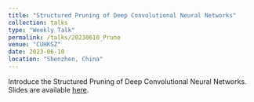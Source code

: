 ```yaml
---
title: "Structured Pruning of Deep Convolutional Neural Networks"
collection: talks
type: "Weekly Talk"
permalink: /talks/20230610_Prune
venue: "CUHKSZ"
date: 2023-06-10
location: "Shenzhen, China"
---
```


Introduce the Structured Pruning of Deep Convolutional Neural Networks. Slides are available [here](https://drive.google.com/file/d/1vqQuKABuk1FLG16BXQrcbFZRQFWmQatC/view?usp=drive_link).
